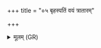 +++
title = "०५ बृहस्पतिं वयं त्रातारम्"

+++
<details><summary>मूलम् (GR)</summary>

बृहस्पतिं वयं त्रातारं यजामहे  
मेनिहनं वलगहनम् ।  
जुषाणो बृहस्पतिर् आज्यस्य  
मेनिहा वलगहा  
त्राता त्रायतां स्वाहा ॥
</details>